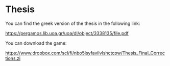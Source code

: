 # Thesis

You can find the greek version of the thesis in the following link:

https://pergamos.lib.uoa.gr/uoa/dl/object/3338135/file.pdf

You can download the game:

https://www.dropbox.com/scl/fi/nbo5lsyfavilvlshctcpw/Thesis_Final_Corrections.zi
